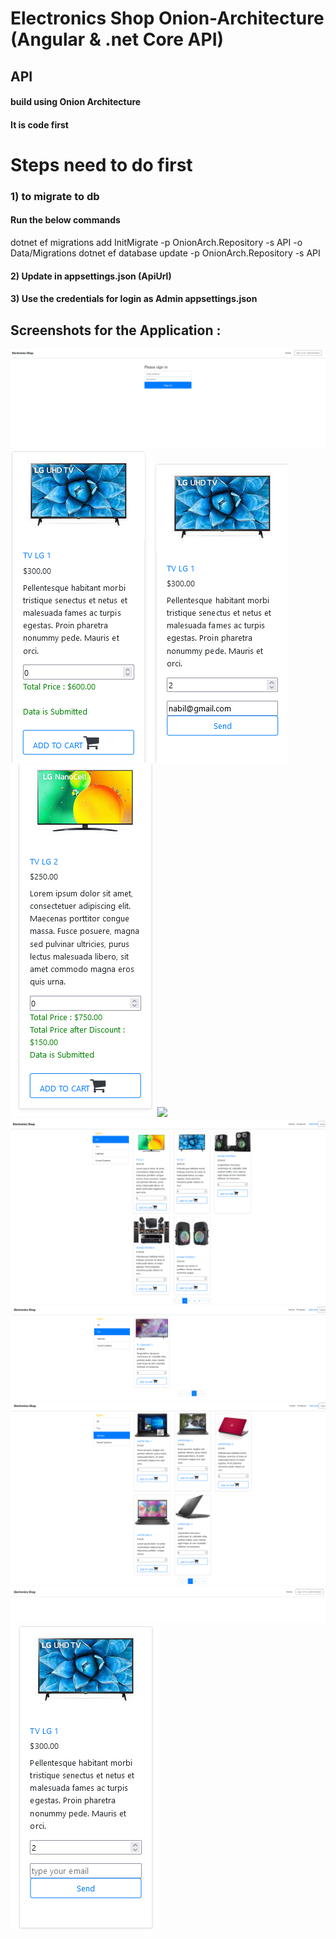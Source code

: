 # Electronics Shop Onion-Architecture (Angular & .net Core API)

## API   
#### build using Onion Architecture 
#### It is code first

# Steps need to do first

### 1) to migrate to db 
#### Run the below commands 

dotnet ef migrations add InitMigrate -p OnionArch.Repository -s API -o Data/Migrations
dotnet ef database update -p OnionArch.Repository -s API

#### 2) Update in appsettings.json   (ApiUrl)

#### 3) Use the credentials for login as Admin  appsettings.json


## Screenshots for the Application : 

![](screenshots/screen10.png)
![](screenshots/screen7.png)
![](screenshots/screen6.png)
![](screenshots/screen8.png)
![](screenshots/screen9.png)
![](screenshots/screen1.png)
![](screenshots/screen2.png)
![](screenshots/screen3.png)
![](screenshots/screen4.png)
![](screenshots/screen5.png)







 
